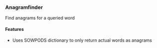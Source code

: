 ### Anagramfinder

Find anagrams for a queried word

#### Features
* Uses SOWPODS dictionary to only return actual words as anagrams
